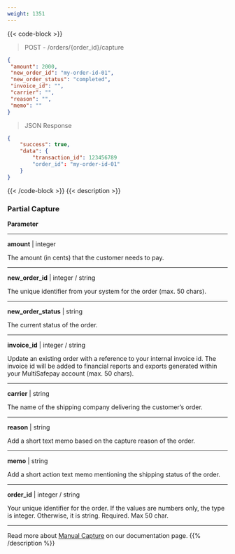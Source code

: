 ```yaml
---
weight: 1351
---
```

{{< code-block >}}

> POST - /orders/{order_id}/capture

```json
{
 "amount": 2000,
 "new_order_id": "my-order-id-01",
 "new_order_status": "completed",
 "invoice_id": "",
 "carrier": "",
 "reason": "",
 "memo": ""
}
```
> JSON Response


```json
{
    "success": true,
    "data": {
        "transaction_id": 123456789
        "order_id": "my-order-id-01"
    }
}
```
{{< /code-block >}}
{{< description >}}
### Partial Capture


**Parameter**

----------------
__amount__ | integer

The amount (in cents) that the customer needs to pay.

----------------
__new_order_id__ | integer / string

The unique identifier from your system for the order (max. 50 chars).    

----------------
__new_order_status__ | string

The current status of the order. 

----------------
__invoice_id__ | integer / string

Update an existing order with a reference to your internal invoice id. The invoice id will be added to financial reports and exports generated within your MultiSafepay account (max. 50 chars).  

----------------
__carrier__ | string

The name of the shipping company delivering the customer’s order.

----------------
__reason__ | string

Add a short text memo based on the capture reason of the order.       

----------------
__memo__ | string

Add a short action text memo mentioning the shipping status of the order.     

----------------
__order_id__ | integer / string

Your unique identifier for the order. If the values are numbers only, the type is integer. Otherwise, it is string. Required. Max 50 char.

----------------

Read more about [Manual Capture](/payments/features/manual-capture) on our documentation page.
{{% /description %}}